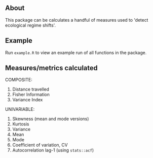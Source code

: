 ## About  
This package can be calculates a handful of measures used to 'detect ecological regime shifts'. 

## Example
Run `example.R` to view an example run of all functions in the package.

## Measures/metrics calculated  

COMPOSITE:
1. Distance travelled
1. Fisher Information
1. Variance Index

UNIVARIABLE:
1. Skewness (mean and mode versions)
1. Kurtosis
1. Variance
1. Mean
1. Mode
1. Coefficient of variation, CV
1. Autocorrelation lag-1 (using `stats::acf`)


